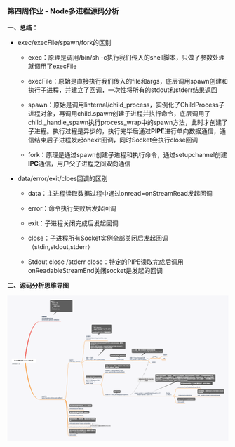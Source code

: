 ### 第四周作业 - Node多进程源码分析

**一、总结：**

- exec/execFile/spawn/fork的区别

  * exec：原理是调用/bin/sh -c执行我们传入的shell脚本，只做了参数处理就调用了execFile

  * execFile：原始是直接执行我们传入的file和args，底层调用spawn创建和执行子进程，并建立了回调，一次性将所有的stdout和stderr结果返回

  * spawn：原始是调用linternal/child_process，实例化了ChildProcess子进程对象，再调用child.spawn创建子进程并执行命令，底层调用了child._handle_spawn执行process_wrap中的spawn方法，此时才创建了子进程。执行过程是异步的，执行完毕后通过**PIPE**进行单向数据通信，通信结束后子进程发起onexit回调，同时Socket会执行close回调
  * fork：原理是通过spawn创建子进程和执行命令，通过setupchannel创建**IPC**通信，用户父子进程之间双向通信



* data/error/exit/cloes回调的区别

  * data：主进程读取数据过程中通过onread=onStreamRead发起回调

  * error：命令执行失败后发起回调

  * exit：子进程关闭完成后发起回调

  * close：子进程所有Socket实例全部关闭后发起回调（stdin,stdout,stderr）

  * Stdout close /stderr close：特定的PIPE读取完成后调用onReadableStreamEnd关闭socket是发起的回调

  

  

**二、源码分析思维导图**


![node多进程源码分析](../../images/running-snail/040.png)
